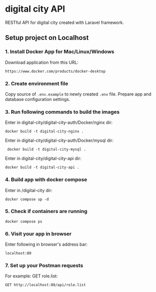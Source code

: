# digital city API #

RESTful API for digital city created with Laravel framework.

## Setup project on Localhost ##

### 1. Install Docker App for Mac/Linux/Windows ###

Download application from this URL:

    https://www.docker.com/products/docker-desktop

### 2. Create environment file ###

Copy source of `.env.example` to newly created `.env` file. Prepare app and database configuration settings.

### 3. Run following commands to build the images ###

Enter in digital-city/digital-city-auth/Docker/nginx dir:

    docker build -t digital-city-nginx .

Enter in digital-city/digital-city-auth/Docker/mysql dir:

     docker build -t digital-city-mysql .
     
Enter in digital-city/digital-city-api dir:

    docker build -t digital-city-api .
    
### 4. Build app with docker compose ###

Enter in /digital-city dir:

    docker compose up -d
    
### 5. Check if containers are running ###

    docker compose ps

### 6. Visit your app in browser ###

Enter following in browser's address bar:

    localhost:80
    
### 7. Set up your Postman requests ###

For example: GET role.list:

    GET http://localhost:80/api/role.list

